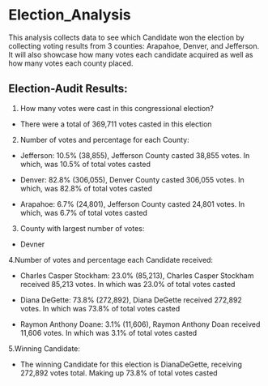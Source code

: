 # Election_Analysis
This analysis collects data to see which Candidate won the election by collecting voting results from 3 counties: Arapahoe, Denver, and Jefferson. It will also showcase how many votes each candidate acquired as well as how many votes each county placed. 
## Election-Audit Results:
1. How many votes were cast in this congressional election? 
- There were a total of 369,711 votes casted in this election

2. Number of votes and percentage for each County:
- Jefferson: 10.5% (38,855), Jefferson County casted 38,855 votes. In which, was 10.5% of total votes casted

- Denver: 82.8% (306,055), Denver County casted 306,055 votes. In which, was 82.8% of total votes casted

- Arapahoe: 6.7% (24,801), Jefferson County casted 24,801 votes. In which, was 6.7% of total votes casted

3. County with largest number of votes:
- Devner

4.Number of votes and percentage each Candidate received:
- Charles Casper Stockham: 23.0% (85,213), Charles Casper Stockham received 85,213 votes. In which was 23.0% of total votes casted

- Diana DeGette: 73.8% (272,892), Diana DeGette received 272,892 votes. In which was 73.8% of total votes casted

- Raymon Anthony Doane: 3.1% (11,606), Raymon Anthony Doan received 11,606 votes. In which was 3.1% of total votes casted

5.Winning Candidate:
- The winning Candidate for this election is DianaDeGette, receiving 272,892 votes total. Making up 73.8% of total votes casted
